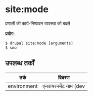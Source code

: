 # site:mode
प्रणाली की कार्य-निष्पादन व्यवस्था को बदलें

**प्रयोग:**
```
$ drupal site:mode [arguments]
$ smo  
```

## उपलब्ध तर्कों
तर्क | विवरण
---------|-------------
environment | एनवायरनमेंट नाम (dev|prod)
